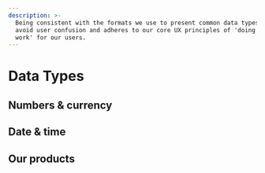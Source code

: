```yaml
---
description: >-
  Being consistent with the formats we use to present common data types helps
  avoid user confusion and adheres to our core UX principles of 'doing the hard
  work' for our users.
---
```


# Data Types

## Numbers & currency

## Date & time

## Our products



